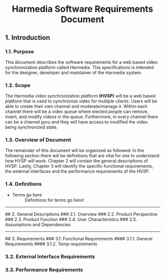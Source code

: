 # <center>Harmedia Software Requirements Document</center>


## 1. Introduction
### 1.1. Purpose
This document describes the software requirements for a web based video synchronization platform called Harmedia.  This specifications is intended for the designer, developer and maintainer of the Harmedia system.

### 1.2. Scope
The Harmedia video synchronization platform **(HVSP)** will be a web based platform that is used to synchronize video for multiple clients.  Users will be able to create their own channel and moderate/manage it.  Within each channel there will be a video queue where elected people can remove, insert, and modify videos in the queue.  Furthermore, in every channel there can be a channel guru and they will have access to modified the video being synchronized state.

### 1.3. Overview of Document
The remainder of this document will be organized as followed: In the following section there will be definitions that are vital for one to understand how HVSP will work.  Chapter 2 will contain the general descriptions of HVSP.  Lastly, Chapter 3  will identify the specific functional requirements, the external interfaces and the performance requirements of the HVSP.

### 1.4. Definitions
<ul>
  <li>
    <dt>Terms go here</dt>
    <dd>Definitions for terms go here!</dd>
  </li>
</ul>

<hr />
## 2. General Descriptions
### 2.1. Overview
### 2.2. Product Perspective
### 2.3.  Product Function
### 2.4. User Characteristics
### 2.5. Assumptions and Dependencies

<hr />
## 3. Requirements
### 3.1. Functional Requirements
#### 3.1.1. General Requirements
#### 3.1.2. Temp requirements

### 3.2. External Interface Requirements

### 3.3.  Performance Requirements

